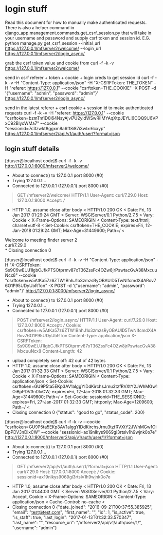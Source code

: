 # login stuff
Read this document for how to manually make authenticated requests. There is also a helper command in django_app.management.commands.get_csrf_session.py that will take in your username and password and supply csrf token and session id. E.G. 
python manage.py get_csrf_session --initial_url https://127.0.0.1/mfserver2/welcome/ --login_url https://127.0.0.1/mfserver2/login_async/


grab the csrf token value and cookie from
curl -f -k -v https://127.0.0.1/mfserver2/welcome/

send in csrf referer + token + cookie + login creds to get session id
curl -f -k -v -H "Content-Type: application/json" -H "X-CSRFToken: THE_TOKEN" -H "referer: https://127.0.0.1" --cookie "csrftoken=THE_COOKIE"  -X POST -d '{"username": "admin", "password": "admin"}' https://127.0.0.1/mfserver2/login_async/

send in the latest referer + csrf cookie + session id to make authenticated requests
curl -f -k -v -H "referer: https://127.0.0.1" --cookie "csrftoken=bzmTnfiD0l64NsyAjvl7U2yidWSwRiIMYAqXtpJEYLI6CQQ9U6VPxC92BiyoWMa7" --cookie "sessionid=7c3zwkt8ggxm8a6ff8i87i3wlxr6cxyp" https://127.0.0.1/mfserver2/api/v1/auth/user/?format=json


## login stuff details
[dtuser@localhost code]$ curl -f -k -v http://127.0.0.1:8000/mfserver2/welcome/
* About to connect() to 127.0.0.1 port 8000 (#0)
*   Trying 127.0.0.1...
* Connected to 127.0.0.1 (127.0.0.1) port 8000 (#0)
> GET /mfserver2/welcome/ HTTP/1.1
> User-Agent: curl/7.29.0
> Host: 127.0.0.1:8000
> Accept: */*
> 
* HTTP 1.0, assume close after body
< HTTP/1.0 200 OK
< Date: Fri, 13 Jan 2017 01:29:24 GMT
< Server: WSGIServer/0.1 Python/2.7.5
< Vary: Cookie
< X-Frame-Options: SAMEORIGIN
< Content-Type: text/html; charset=utf-8
< Set-Cookie:  csrftoken=THE_COOKIE; expires=Fri, 12-Jan-2018 01:29:24 GMT; Max-Age=31449600; Path=/
< 
<html>
<head>
    <title>MFServer2</title>
</head>
<body>
    <input type='hidden' name='csrfmiddlewaretoken' value='THE_TOKEN' />
    <div>Welcome to meeting finder server 2</div>
    <div>curl/7.29.0</div>
</body>
* Closing connection 0


[dtuser@localhost code]$ curl -f -k -v -H "Content-Type: application/json" -H "X-CSRFToken: Ss9C9wEUJ1lgbCJfkPTSOtprmv87xT36ZssFc4OZw8jrPswtacGvA38MxcuuNcx8" --cookie "csrftoken=w5AtKa57z6ZTW1BhhJ1o3zmzsRyOBAUlD5TwNIfcmdX4ARov76O1P95UDyUbRTon"  -X POST -d '{"username": "admin", "password": "admin"}' http://127.0.0.1:8000/mfserver2/login_async/
* About to connect() to 127.0.0.1 port 8000 (#0)
*   Trying 127.0.0.1...
* Connected to 127.0.0.1 (127.0.0.1) port 8000 (#0)
> POST /mfserver2/login_async/ HTTP/1.1
> User-Agent: curl/7.29.0
> Host: 127.0.0.1:8000
> Accept: */*
> Cookie: csrftoken=w5AtKa57z6ZTW1BhhJ1o3zmzsRyOBAUlD5TwNIfcmdX4ARov76O1P95UDyUbRTon
> Content-Type: application/json
> X-CSRFToken: Ss9C9wEUJ1lgbCJfkPTSOtprmv87xT36ZssFc4OZw8jrPswtacGvA38MxcuuNcx8
> Content-Length: 42
> 
* upload completely sent off: 42 out of 42 bytes
* HTTP 1.0, assume close after body
< HTTP/1.0 200 OK
< Date: Fri, 13 Jan 2017 01:32:33 GMT
< Server: WSGIServer/0.1 Python/2.7.5
< Vary: Cookie
< X-Frame-Options: SAMEORIGIN
< Content-Type: application/json
< Set-Cookie:  csrftoken=GU9P5ta5EKp3AV1aIggYIDdKirchsJrnu3tzfRVXtY2JWhMGw1OiBpPDV3nDlxCW; expires=Fri, 12-Jan-2018 01:32:33 GMT; Max-Age=31449600; Path=/
< Set-Cookie:  sessionid=THE_SESSIONID; expires=Fri, 27-Jan-2017 01:32:33 GMT; httponly; Max-Age=1209600; Path=/
< 
* Closing connection 0
{"status": "good to go", "status_code": 200}


[dtuser@localhost code]$ curl -f -k -v --cookie "csrftoken=GU9P5ta5EKp3AV1aIggYIDdKirchsJrnu3tzfRVXtY2JWhMGw1OiBpPDV3nDlxCW" --cookie "sessionid=ax19nlkys9069gi3rtslv1h9wjnk0o7e" http://127.0.0.1:8000/mfserver2/api/v1/auth/user/1/?format=json
* About to connect() to 127.0.0.1 port 8000 (#0)
*   Trying 127.0.0.1...
* Connected to 127.0.0.1 (127.0.0.1) port 8000 (#0)
> GET /mfserver2/api/v1/auth/user/1/?format=json HTTP/1.1
> User-Agent: curl/7.29.0
> Host: 127.0.0.1:8000
> Accept: */*
> Cookie: sessionid=ax19nlkys9069gi3rtslv1h9wjnk0o7e
> 
* HTTP 1.0, assume close after body
< HTTP/1.0 200 OK
< Date: Fri, 13 Jan 2017 01:44:03 GMT
< Server: WSGIServer/0.1 Python/2.7.5
< Vary: Accept, Cookie
< X-Frame-Options: SAMEORIGIN
< Content-Type: application/json
< Cache-Control: no-cache
< 
* Closing connection 0
{"date_joined": "2016-09-21T00:37:55.385925", "email": "test@test.com", "first_name": "", "id": 1, "is_active": true, "is_staff": true, "last_login": "2017-01-13T01:32:33.570347", "last_name": "", "resource_uri": "/mfserver2/api/v1/auth/user/1/", "username": "admin"}